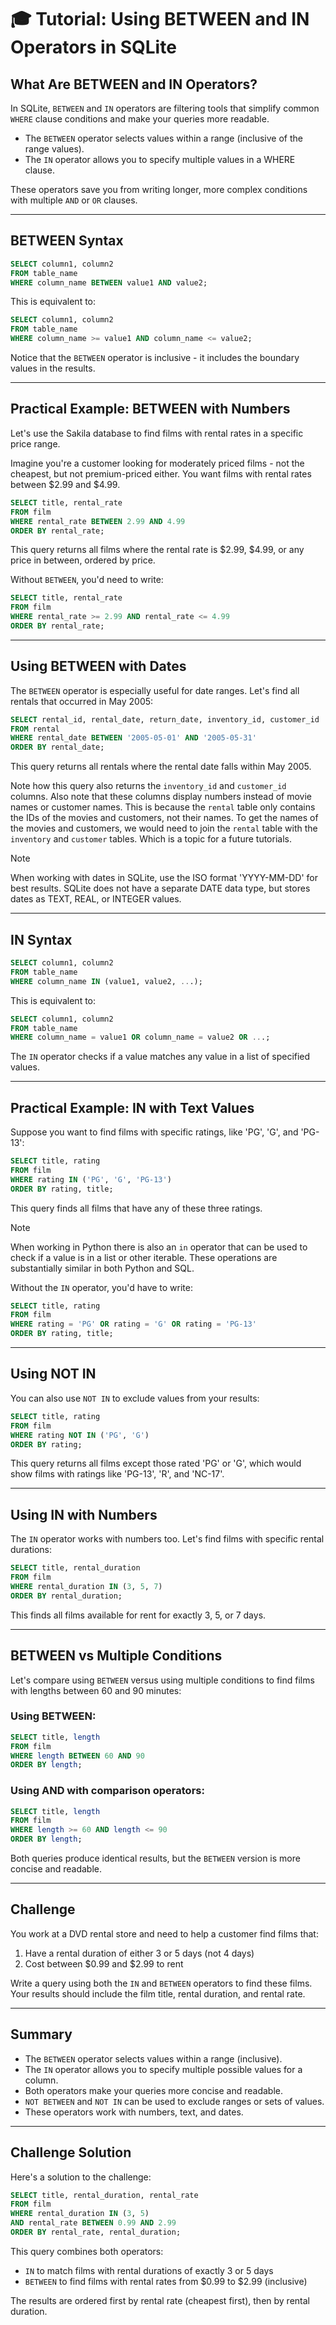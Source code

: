 # 🎓 Tutorial: Using BETWEEN and IN Operators in SQLite

## What Are BETWEEN and IN Operators?

In SQLite, `BETWEEN` and `IN` operators are filtering tools that simplify common `WHERE` clause conditions and make your queries more readable.

- The `BETWEEN` operator selects values within a range (inclusive of the range values).
- The `IN` operator allows you to specify multiple values in a WHERE clause.

These operators save you from writing longer, more complex conditions with multiple `AND` or `OR` clauses.

---

## BETWEEN Syntax

```sql
SELECT column1, column2
FROM table_name
WHERE column_name BETWEEN value1 AND value2;
```

This is equivalent to:

```sql
SELECT column1, column2
FROM table_name
WHERE column_name >= value1 AND column_name <= value2;
```

Notice that the `BETWEEN` operator is inclusive - it includes the boundary values in the results.

---

## Practical Example: BETWEEN with Numbers

Let's use the Sakila database to find films with rental rates in a specific price range.

Imagine you're a customer looking for moderately priced films - not the cheapest, but not premium-priced either. You want films with rental rates between $2.99 and $4.99.

```sql
SELECT title, rental_rate
FROM film
WHERE rental_rate BETWEEN 2.99 AND 4.99
ORDER BY rental_rate;
```

This query returns all films where the rental rate is $2.99, $4.99, or any price in between, ordered by price.

Without `BETWEEN`, you'd need to write:

```sql
SELECT title, rental_rate
FROM film
WHERE rental_rate >= 2.99 AND rental_rate <= 4.99
ORDER BY rental_rate;
```

---

## Using BETWEEN with Dates

The `BETWEEN` operator is especially useful for date ranges. Let's find all rentals that occurred in May 2005:

```sql
SELECT rental_id, rental_date, return_date, inventory_id, customer_id
FROM rental
WHERE rental_date BETWEEN '2005-05-01' AND '2005-05-31'
ORDER BY rental_date;
```

This query returns all rentals where the rental date falls within May 2005.

Note how this query also returns the `inventory_id` and `customer_id` columns. Also note that these columns display numbers instead of movie names or customer names. This is because the `rental` table only contains the IDs of the movies and customers, not their names. To get the names of the movies and customers, we would need to join the `rental` table with the `inventory` and `customer` tables. Which is a topic for a future tutorials.

> [!NOTE]
> When working with dates in SQLite, use the ISO format 'YYYY-MM-DD' for best results. SQLite does not have a separate DATE data type, but stores dates as TEXT, REAL, or INTEGER values.

---

## IN Syntax

```sql
SELECT column1, column2
FROM table_name
WHERE column_name IN (value1, value2, ...);
```

This is equivalent to:

```sql
SELECT column1, column2
FROM table_name
WHERE column_name = value1 OR column_name = value2 OR ...;
```

The `IN` operator checks if a value matches any value in a list of specified values.

---

## Practical Example: IN with Text Values

Suppose you want to find films with specific ratings, like 'PG', 'G', and 'PG-13':

```sql
SELECT title, rating
FROM film
WHERE rating IN ('PG', 'G', 'PG-13')
ORDER BY rating, title;
```

This query finds all films that have any of these three ratings.

> [!NOTE]
> When working in Python there is also an `in` operator that can be used to check if a value is in a list or other iterable. These operations are substantially similar in both Python and SQL.

Without the `IN` operator, you'd have to write:

```sql
SELECT title, rating
FROM film
WHERE rating = 'PG' OR rating = 'G' OR rating = 'PG-13'
ORDER BY rating, title;
```

---

## Using NOT IN

You can also use `NOT IN` to exclude values from your results:

```sql
SELECT title, rating
FROM film
WHERE rating NOT IN ('PG', 'G')
ORDER BY rating;
```

This query returns all films except those rated 'PG' or 'G', which would show films with ratings like 'PG-13', 'R', and 'NC-17'.

---

## Using IN with Numbers

The `IN` operator works with numbers too. Let's find films with specific rental durations:

```sql
SELECT title, rental_duration
FROM film
WHERE rental_duration IN (3, 5, 7)
ORDER BY rental_duration;
```

This finds all films available for rent for exactly 3, 5, or 7 days.

---

## BETWEEN vs Multiple Conditions

Let's compare using `BETWEEN` versus using multiple conditions to find films with lengths between 60 and 90 minutes:

### Using BETWEEN:

```sql
SELECT title, length
FROM film
WHERE length BETWEEN 60 AND 90
ORDER BY length;
```

### Using AND with comparison operators:

```sql
SELECT title, length
FROM film
WHERE length >= 60 AND length <= 90
ORDER BY length;
```

Both queries produce identical results, but the `BETWEEN` version is more concise and readable.

---

## Challenge

You work at a DVD rental store and need to help a customer find films that:

1. Have a rental duration of either 3 or 5 days (not 4 days)
2. Cost between $0.99 and $2.99 to rent

Write a query using both the `IN` and `BETWEEN` operators to find these films. Your results should include the film title, rental duration, and rental rate.

---

## Summary

- The `BETWEEN` operator selects values within a range (inclusive).
- The `IN` operator allows you to specify multiple possible values for a column.
- Both operators make your queries more concise and readable.
- `NOT BETWEEN` and `NOT IN` can be used to exclude ranges or sets of values.
- These operators work with numbers, text, and dates.

---

## Challenge Solution

Here's a solution to the challenge:

```sql
SELECT title, rental_duration, rental_rate
FROM film
WHERE rental_duration IN (3, 5)
AND rental_rate BETWEEN 0.99 AND 2.99
ORDER BY rental_rate, rental_duration;
```

This query combines both operators:
- `IN` to match films with rental durations of exactly 3 or 5 days
- `BETWEEN` to find films with rental rates from $0.99 to $2.99 (inclusive)

The results are ordered first by rental rate (cheapest first), then by rental duration.
